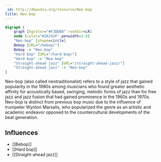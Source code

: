 ```yaml
---
_id: http://dbpedia.org/resource/Neo-bop
title: Neo-bop
---
```


```dot
digraph {
	graph [bgcolor="#F3DDB8" rankdir=LR]
	node [color="#26242F" penwidth=3.0]
	"Neo-bop" [shape=circle]
	Bebop [URL="/bebop/"]
	Bebop -> "Neo-bop"
	"Hard bop" [URL="/hard-bop/"]
	"Hard bop" -> "Neo-bop"
	"Straight-ahead jazz" [URL="/straight-ahead-jazz/"]
	"Straight-ahead jazz" -> "Neo-bop"
}
```

Neo-bop (also called neotraditionalist) refers to a style of jazz that gained popularity in the 1980s among musicians who found greater aesthetic affinity for acoustically based, swinging, melodic forms of jazz than for free jazz and jazz fusion that had gained prominence in the 1960s and 1970s. Neo-bop is distinct from previous bop music due to the influence of trumpeter Wynton Marsalis, who popularized the genre as an artistic and academic endeavor opposed to the countercultural developments of the beat generation.

## Influences

- [[Bebop]]
- [[Hard bop]]
- [[Straight-ahead jazz]]
